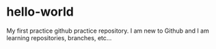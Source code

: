 # hello-world
My first practice github practice repository. 
I am new to Github and I am learning repositories, branches, etc...
